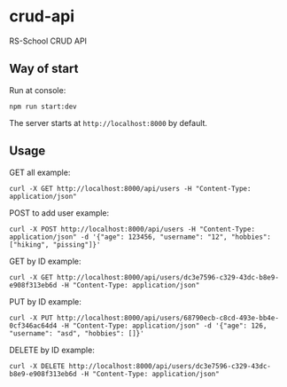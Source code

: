 # crud-api
RS-School CRUD API

## Way of start

Run at console:

`npm run start:dev`

The server starts at `http://localhost:8000` by default.

## Usage

GET all example:

`curl -X GET http://localhost:8000/api/users -H "Content-Type: application/json"`

POST to add user example:

`curl -X POST http://localhost:8000/api/users -H "Content-Type: application/json" -d '{"age": 123456, "username": "12", "hobbies": ["hiking", "pissing"]}' `

GET by ID example:

`curl -X GET http://localhost:8000/api/users/dc3e7596-c329-43dc-b8e9-e908f313eb6d -H "Content-Type: application/json" `

PUT by ID example:

`curl -X PUT http://localhost:8000/api/users/68790ecb-c8cd-493e-bb4e-0cf346ac64d4 -H "Content-Type: application/json" -d '{"age": 126, "username": "asd", "hobbies": []}'`

DELETE by ID example:

`curl -X DELETE http://localhost:8000/api/users/dc3e7596-c329-43dc-b8e9-e908f313eb6d -H "Content-Type: application/json" `


